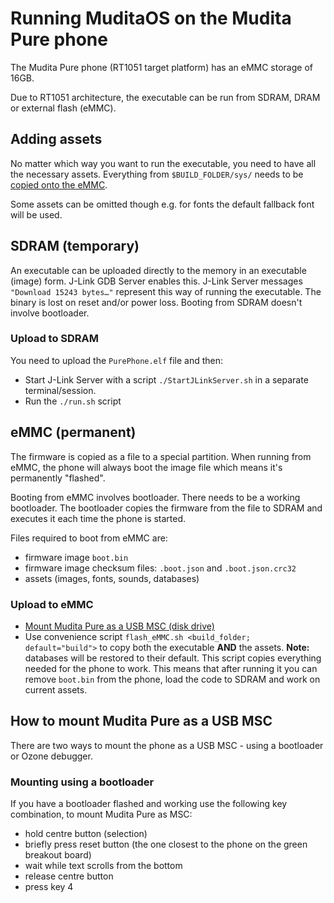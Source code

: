# Running MuditaOS on the Mudita Pure phone

The Mudita Pure phone (RT1051 target platform) has an eMMC storage of 16GB.

Due to RT1051 architecture, the executable can be run from SDRAM, DRAM or external flash (eMMC).

## Adding assets

No matter which way you want to run the executable, you need to have all the necessary assets.
Everything from `$BUILD_FOLDER/sys/` needs to be [copied onto the eMMC](#eMMC-(permanent)).

Some assets can be omitted though e.g. for fonts the default fallback font will be used.  

## SDRAM (temporary)

An executable can be uploaded directly to the memory in an executable (image) form. J-Link GDB Server enables this. J-Link Server messages `"Download 15243 bytes…"` represent this way of running the executable. The binary is lost on reset and/or power loss. Booting from SDRAM doesn't involve bootloader.

### Upload to SDRAM

You need to upload the `PurePhone.elf` file and then:

- Start J-Link Server with a script `./StartJLinkServer.sh` in a separate terminal/session.
- Run the `./run.sh` script

## eMMC (permanent)

The firmware is copied as a file to a special partition. When running from eMMC, the phone will always boot the image file which means it's permanently "flashed".

Booting from eMMC involves bootloader. There needs to be a working bootloader. The bootloader copies the firmware from the file to SDRAM and executes it each time the phone is started.

Files required to boot from eMMC are:
- firmware image `boot.bin`
- firmware image checksum files: `.boot.json` and `.boot.json.crc32`
- assets (images, fonts, sounds, databases)

### Upload to eMMC

- [Mount Mudita Pure as a USB MSC (disk drive)](#How-to-mount-Mudita-Pure-as-a-USB-MSC)
- Use convenience script `flash_eMMC.sh <build_folder; default="build">` to copy both the executable **AND** the assets. **Note:** databases will be restored to their default. This script copies everything needed for the phone to work. This means that after running it you can remove `boot.bin` from the phone, load the code to SDRAM and work on current assets.

## How to mount Mudita Pure as a USB MSC

There are two ways to mount the phone as a USB MSC - using a bootloader or Ozone debugger.

### Mounting using a bootloader

If you have a bootloader flashed and working use the following key combination, to mount Mudita Pure as MSC:

- hold centre button (selection)
- briefly press reset button (the one closest to the phone on the green breakout board)
- wait while text scrolls from the bottom
- release centre button
- press key 4